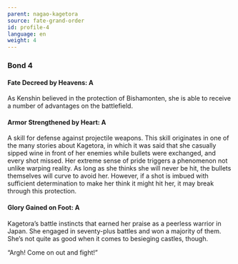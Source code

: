```yaml
---
parent: nagao-kagetora
source: fate-grand-order
id: profile-4
language: en
weight: 4
---
```


### Bond 4

#### Fate Decreed by Heavens: A

As Kenshin believed in the protection of Bishamonten, she is able to receive a number of advantages on the battlefield.

#### Armor Strengthened by Heart: A

A skill for defense against projectile weapons. This skill originates in one of the many stories about Kagetora, in which it was said that she casually sipped wine in front of her enemies while bullets were exchanged, and every shot missed. Her extreme sense of pride triggers a phenomenon not unlike warping reality. As long as she thinks she will never be hit, the bullets themselves will curve to avoid her. However, if a shot is imbued with sufficient determination to make her think it might hit her, it may break through this protection.

#### Glory Gained on Foot: A

Kagetora’s battle instincts that earned her praise as a peerless warrior in Japan. She engaged in seventy-plus battles and won a majority of them. She’s not quite as good when it comes to besieging castles, though.

“Argh! Come on out and fight!”
